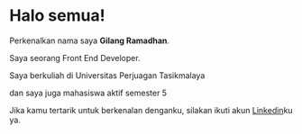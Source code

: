 # Halo semua! 

Perkenalkan nama saya **Gilang Ramadhan**.<br>

Saya seorang Front End Developer.<br>

Saya berkuliah di Universitas Perjuagan Tasikmalaya<br>

dan saya juga mahasiswa aktif semester 5<br>

Jika kamu tertarik untuk berkenalan denganku, silakan ikuti akun [Linkedin](https://www.linkedin.com/in/ajiahmadbaehaki/)ku ya.
